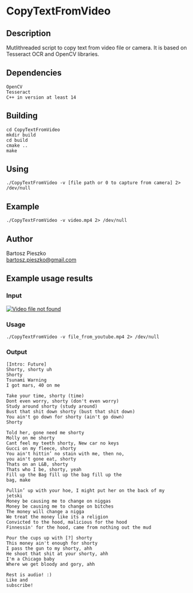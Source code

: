 # CopyTextFromVideo

## Description
Mutlithreaded script to copy text from video file or camera. It is based on Tesseract OCR and OpenCV libraries.

## Dependencies
```
OpenCV
Tesseract
C++ in version at least 14
```
## Building
```
cd CopyTextFromVideo
mkdir build
cd build
cmake ..
make
```

## Using
```
./CopyTextFromVideo -v [file path or 0 to capture from camera] 2> /dev/null
```

## Example
```
./CopyTextFromVideo -v video.mp4 2> /dev/null
```

## Author
Bartosz Pieszko<br/>
bartosz.pieszko@gmail.com

## Example usage results
### Input
[![Video file not found](https://img.youtube.com/vi/x5QmQ27Md1E/0.jpg)](https://www.youtube.com/watch?v=x5QmQ27Md1E)
### Usage
```
./CopyTextFromVideo -v file_from_youtube.mp4 2> /dev/null
```
### Output
```
[Intro: Future]
Shorty, shorty uh
Shorty
Tsunami Warning
I got mars, 40 on me

Take your time, shorty (time)
Dont even worry, shorty (don't even worry)
Study around shorty (study around)
Bust that shit down shorty (bust that shit down)
You ain't go down for shorty (ain't go down)
Shorty

Told her, gone need me shorty
Molly on me shorty
Cant feel my teeth shorty, New car no keys
Gucci on my fleece, shorty
You ain't hittin’ no stain with me, then no,
you ain't gone eat, shorty
Thats on an L&B, shorty
Thats who I be, shorty, yeah
Fill up the Bag fill up the bag fill up the
bag, make

Pullin’ up with your hoe, I might put her on the back of my
jetski
Money be causing me to change on niggas
Money be causing me to change on bitches
The money will change a nigga
We treat the money like its a religion
Convicted to the hood, malicious for the hood
Finnessin' for the hood, came from nothing out the mud

Pour the cups up with [?] shorty
This money ain't enough for shorty
I pass the gun to my shorty, ahh
He shoot that shit at your shorty, ahh
I'm a Chicago baby
Where we get bloody and gory, ahh

Rest is audio! :)
Like and
subscribe!
```
